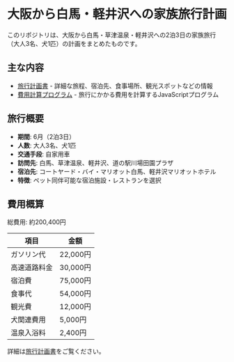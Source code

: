 # 大阪から白馬・軽井沢への家族旅行計画

このリポジトリは、大阪から白馬・草津温泉・軽井沢への2泊3日の家族旅行（大人3名、犬1匹）の計画をまとめたものです。

## 主な内容

- [旅行計画書](./travel_plan.md) - 詳細な旅程、宿泊先、食事場所、観光スポットなどの情報
- [費用計算プログラム](./cost_calculator.js) - 旅行にかかる費用を計算するJavaScriptプログラム

## 旅行概要

- **期間**: 6月（2泊3日）
- **人数**: 大人3名、犬1匹
- **交通手段**: 自家用車
- **訪問先**: 白馬、草津温泉、軽井沢、道の駅川場田園プラザ
- **宿泊先**: コートヤード・バイ・マリオット白馬、軽井沢マリオットホテル
- **特徴**: ペット同伴可能な宿泊施設・レストランを選択

## 費用概算

総費用: 約200,400円

| 項目 | 金額 |
|------|------|
| ガソリン代 | 22,000円 |
| 高速道路料金 | 30,000円 |
| 宿泊費 | 75,000円 |
| 食事代 | 54,000円 |
| 観光費 | 12,000円 |
| 犬関連費用 | 5,000円 |
| 温泉入浴料 | 2,400円 |

詳細は[旅行計画書](./travel_plan.md)をご覧ください。